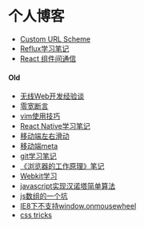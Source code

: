 个人博客
=========
  - [Custom URL Scheme](https://github.com/huangsy/blog/issues/13)
  - [Reflux学习笔记](https://github.com/huangsy/blog/issues/12)
  - [React 组件间通信](https://github.com/huangsy/blog/issues/11)

#### Old

  - [无线Web开发经验谈](http://am-team.github.io/amg/dev-exp-doc.html)
  - [零宽断言](https://github.com/huangsy/blog/issues/15)
  - [vim使用技巧](https://github.com/huangsy/blog/issues/10)
  - [React Native学习笔记](https://github.com/huangsy/blog/issues/9)
  - [移动端左右滑动](https://github.com/huangsy/blog/issues/8)
  - [移动端meta](https://github.com/huangsy/blog/issues/7)
  - [git学习笔记](https://github.com/huangsy/blog/issues/6)
  - [《浏览器的工作原理》笔记](https://github.com/huangsy/blog/issues/5)
  - [Webkit学习](https://github.com/huangsy/blog/issues/4)
  - [javascript实现汉诺塔简单算法](https://github.com/huangsy/blog/issues/3)
  - [js数组的一个坑](https://github.com/huangsy/blog/issues/2)
  - [IE8下不支持window.onmousewheel](https://github.com/huangsy/blog/issues/1)
  - [css tricks](https://css-tricks.com/examples/ShapesOfCSS/?=derp)
